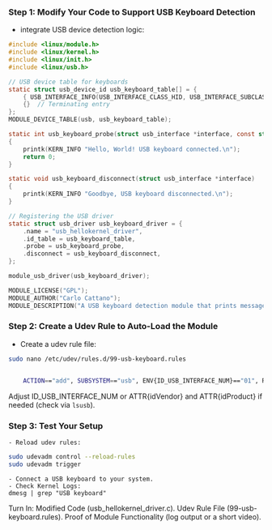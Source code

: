 ### Step 1: Modify Your Code to Support USB Keyboard Detection

- integrate USB device detection logic:

```c
#include <linux/module.h>
#include <linux/kernel.h>
#include <linux/init.h>
#include <linux/usb.h>

// USB device table for keyboards 
static struct usb_device_id usb_keyboard_table[] = {
    { USB_INTERFACE_INFO(USB_INTERFACE_CLASS_HID, USB_INTERFACE_SUBCLASS_BOOT, USB_INTERFACE_PROTOCOL_KEYBOARD) },
    {}  // Terminating entry
};
MODULE_DEVICE_TABLE(usb, usb_keyboard_table);

static int usb_keyboard_probe(struct usb_interface *interface, const struct usb_device_id *id)
{
    printk(KERN_INFO "Hello, World! USB keyboard connected.\n");
    return 0;
}

static void usb_keyboard_disconnect(struct usb_interface *interface)
{
    printk(KERN_INFO "Goodbye, USB keyboard disconnected.\n");
}

// Registering the USB driver
static struct usb_driver usb_keyboard_driver = {
    .name = "usb_hellokernel_driver",
    .id_table = usb_keyboard_table,
    .probe = usb_keyboard_probe,
    .disconnect = usb_keyboard_disconnect,
};

module_usb_driver(usb_keyboard_driver);

MODULE_LICENSE("GPL");
MODULE_AUTHOR("Carlo Cattano");
MODULE_DESCRIPTION("A USB keyboard detection module that prints messages when connected or disconnected.");
```

### Step 2: Create a Udev Rule to Auto-Load the Module

 - Create a udev rule file:

```bash
sudo nano /etc/udev/rules.d/99-usb-keyboard.rules
```
```bash

    ACTION=="add", SUBSYSTEM=="usb", ENV{ID_USB_INTERFACE_NUM}=="01", RUN+="/sbin/modprobe usb_hellokernel_driver"
```
Adjust ID_USB_INTERFACE_NUM or ATTR{idVendor} and ATTR{idProduct} if needed (check via ```lsusb```).

### Step 3: Test Your Setup
    - Reload udev rules:

```bash
sudo udevadm control --reload-rules
sudo udevadm trigger
```
    - Connect a USB keyboard to your system.
    - Check Kernel Logs:
    dmesg | grep "USB keyboard"

Turn In:
    Modified Code (usb_hellokernel_driver.c).
    Udev Rule File (99-usb-keyboard.rules).
    Proof of Module Functionality (log output or a short video).
